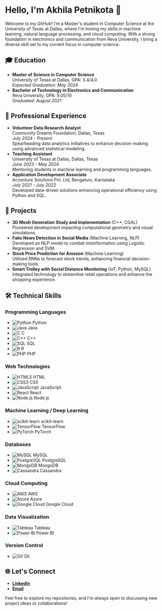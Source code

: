 # Hello, I'm Akhila Petnikota 👋

Welcome to my GitHub! I'm a Master's student in Computer Science at the University of Texas at Dallas, where I'm honing my skills in machine learning, natural language processing, and cloud computing. With a strong foundation in electronics and communication from Reva University, I bring a diverse skill set to my current focus in computer science.

## 🎓 Education
- **Master of Science in Computer Science**  
  University of Texas at Dallas, GPA: 3.4/4.0  
  *Expected Graduation: May 2024*
- **Bachelor of Technology in Electronics and Communication**  
  Reva University, GPA: 9.05/10  
  *Graduated: August 2021*

## 💼 Professional Experience
- **Volunteer Data Research Analyst**  
  Community Dreams Foundation, Dallas, Texas  
  *July 2024 - Present*  
  Spearheading data analytics initiatives to enhance decision-making using advanced statistical modeling.
- **Teaching Assistant**  
  University of Texas at Dallas, Dallas, Texas  
  *June 2023 - May 2024*  
  Mentoring students in machine learning and programming languages.
- **Application Development Associate**  
  Accenture Solutions Pvt. Ltd, Bengaluru, Karnataka  
  *July 2021 - July 2022*  
  Developed data-driven solutions enhancing operational efficiency using Python and SQL.

## 🚀 Projects
- **3D Mesh Generation Study and Implementation** (C++, CGAL)  
  Pioneered development impacting computational geometry and visual simulations.
- **Fake News Detection in Social Media** (Machine Learning, NLP)  
  Developed an NLP model to combat misinformation using Logistic Regression and SVM.
- **Stock Price Prediction for Amazon** (Machine Learning)  
  Utilized RNNs to forecast stock trends, enhancing financial decision-making tools.
- **Smart Trolley with Social Distance Monitoring** (IoT, Python, MySQL)  
  Integrated technology to streamline retail operations and enhance the shopping experience.

## 🛠️ Technical Skills

### Programming Languages
- ![Python](https://img.shields.io/badge/-Python-3776AB?style=flat-square&logo=python&logoColor=white) Python
- ![Java](https://img.shields.io/badge/-Java-007396?style=flat-square&logo=java&logoColor=white) Java
- ![C](https://img.shields.io/badge/-C-A8B9CC?style=flat-square&logo=c&logoColor=white) C
- ![C++](https://img.shields.io/badge/-C++-00599C?style=flat-square&logo=cplusplus&logoColor=white) C++
- ![SQL](https://img.shields.io/badge/-SQL-4479A1?style=flat-square&logo=mysql&logoColor=white) SQL
- ![R](https://img.shields.io/badge/-R-276DC3?style=flat-square&logo=r&logoColor=white) R
- ![PHP](https://img.shields.io/badge/-PHP-777BB4?style=flat-square&logo=php&logoColor=white) PHP

### Web Technologies
- ![HTML5](https://img.shields.io/badge/-HTML5-E34F26?style=flat-square&logo=html5&logoColor=white) HTML
- ![CSS3](https://img.shields.io/badge/-CSS3-1572B6?style=flat-square&logo=css3&logoColor=white) CSS
- ![JavaScript](https://img.shields.io/badge/-JavaScript-F7DF1E?style=flat-square&logo=javascript&logoColor=black) JavaScript
- ![React](https://img.shields.io/badge/-React-20232A?style=flat-square&logo=react&logoColor=61DAFB) React
- ![Node.js](https://img.shields.io/badge/-Node.js-43853D?style=flat-square&logo=node-dot-js&logoColor=white) Node.js

### Machine Learning / Deep Learning
- ![scikit-learn](https://img.shields.io/badge/-scikit_learn-F7931E?style=flat-square&logo=scikit-learn&logoColor=white) scikit-learn
- ![TensorFlow](https://img.shields.io/badge/-TensorFlow-FF6F00?style=flat-square&logo=tensorflow&logoColor=white) TensorFlow
- ![PyTorch](https://img.shields.io/badge/-PyTorch-EE4C2C?style=flat-square&logo=pytorch&logoColor=white) PyTorch

### Databases
- ![MySQL](https://img.shields.io/badge/-MySQL-4479A1?style=flat-square&logo=mysql&logoColor=white) MySQL
- ![PostgreSQL](https://img.shields.io/badge/-PostgreSQL-4169E1?style=flat-square&logo=postgresql&logoColor=white) PostgreSQL
- ![MongoDB](https://img.shields.io/badge/-MongoDB-47A248?style=flat-square&logo=mongodb&logoColor=white) MongoDB
- ![Cassandra](https://img.shields.io/badge/-Cassandra-1287B1?style=flat-square&logo=apache-cassandra&logoColor=white) Cassandra

### Cloud Computing
- ![AWS](https://img.shields.io/badge/-AWS-232F3E?style=flat-square&logo=amazon-aws&logoColor=white) AWS
- ![Azure](https://img.shields.io/badge/-Azure-0089D6?style=flat-square&logo=microsoft-azure&logoColor=white) Azure
- ![Google Cloud](https://img.shields.io/badge/-Google_Cloud-4285F4?style=flat-square&logo=google-cloud&logoColor=white) Google Cloud

### Data Visualization
- ![Tableau](https://img.shields.io/badge/-Tableau-E97627?style=flat-square&logo=tableau&logoColor=white) Tableau
- ![Power BI](https://img.shields.io/badge/-Power_BI-F2C811?style=flat-square&logo=power-bi&logoColor=black) Power BI

### Version Control
- ![Git](https://img.shields.io/badge/-Git-F05032?style=flat-square&logo=git&logoColor=white) Git


## 🌐 Let's Connect
- **[LinkedIn](https://www.linkedin.com/in/akhila-petnikota/)**
- **[Email](mailto:petnikotaakhila@gmail.com)**

Feel free to explore my repositories, and I'm always open to discussing new project ideas or collaborations!

